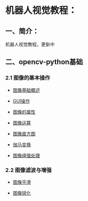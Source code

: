 # 机器人视觉教程：

## 一、简介：
机器人视觉教程，更新中

## 二、opencv-python基础

### 2.1 图像的基本操作
- [图像基础概述](https://gitee.com/lyhcyt_admin/visual_development/blob/master/%E5%9B%BE%E5%83%8F%E7%9A%84%E5%9F%BA%E6%9C%AC%E6%93%8D%E4%BD%9C/1.%E5%9B%BE%E5%83%8F%E5%9F%BA%E7%A1%80%E6%A6%82%E8%BF%B0.ipynb)

- [GUI操作](https://gitee.com/lyhcyt_admin/visual_development/blob/master/%E5%9B%BE%E5%83%8F%E7%9A%84%E5%9F%BA%E6%9C%AC%E6%93%8D%E4%BD%9C/2.GUI%E6%93%8D%E4%BD%9C.ipynb)

- [图像的属性](https://gitee.com/lyhcyt_admin/visual_development/blob/master/%E5%9B%BE%E5%83%8F%E7%9A%84%E5%9F%BA%E6%9C%AC%E6%93%8D%E4%BD%9C/3.%E5%9B%BE%E5%83%8F%E7%9A%84%E5%B1%9E%E6%80%A7.ipynb)

- [图像运算](https://gitee.com/lyhcyt_admin/visual_development/blob/master/%E5%9B%BE%E5%83%8F%E7%9A%84%E5%9F%BA%E6%9C%AC%E6%93%8D%E4%BD%9C/4.%E5%9B%BE%E5%83%8F%E8%BF%90%E7%AE%97.ipynb)

- [图像直方图](https://gitee.com/lyhcyt_admin/visual_development/blob/master/%E5%9B%BE%E5%83%8F%E7%9A%84%E5%9F%BA%E6%9C%AC%E6%93%8D%E4%BD%9C/5.%E5%9B%BE%E5%83%8F%E7%9B%B4%E6%96%B9%E5%9B%BE.ipynb)

- [伽马变换](https://gitee.com/lyhcyt_admin/visual_development/blob/master/%E5%9B%BE%E5%83%8F%E7%9A%84%E5%9F%BA%E6%9C%AC%E6%93%8D%E4%BD%9C/7.%E5%9B%BE%E5%83%8F%E9%98%88%E5%80%BC%E5%A4%84%E7%90%86.ipynb)

- [图像阈值处理](https://gitee.com/lyhcyt_admin/visual_development/blob/master/%E5%9B%BE%E5%83%8F%E7%9A%84%E5%9F%BA%E6%9C%AC%E6%93%8D%E4%BD%9C/7.%E5%9B%BE%E5%83%8F%E9%98%88%E5%80%BC%E5%A4%84%E7%90%86.ipynb)

### 2.2 图像滤波与增强

- [图像平滑]()

- [图像锐化]()





